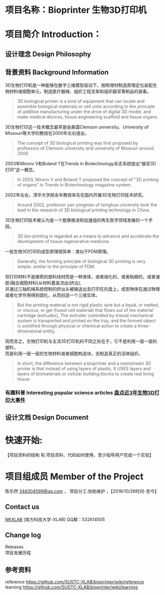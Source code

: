 # 项目名称：Bioprinter 生物3D打印机
# 项目简介 Introduction：
## 设计理念 Design Philosophy
## 背景资料 Background Information
3D生物打印机是一种能够在数字三维模型驱动下，按照增材制造原理定位装配生物材料或细胞单元，制造医疗器械、组织工程支架和组织器官等制品的装备。    
>3D biological printer is a kind of equipment that can locate and assemble biological materials or cell units according to the principle of additive manufacturing under the drive of digital 3D model, and make medical devices, tissue engineering scaffold and tissue organs.   

3D生物打印这一技术概念最早是由美国Clemson university、University of Missouri等大学的教授在2000年左右提出，  
>The concept of 3D biological printing was first proposed by professors of Clemson university and university of Missouri around 2000.         

2003年Mironv V和Boland T在Trends in Biotechnology杂志系统提出“器官3D打印”这一概念。     
>In 2003, Mironv V and Boland T proposed the concept of "3D printing of organs" in Trends in Biotechnology magazine system.     

2002年左右，清华大学颜永年教授率先在国内开展3D生物打印技术研究。      
>Around 2002, professor yan yongnian of tsinghua university took the lead in the research of 3D biological printing technology in China.       

3D生物打印技术被认为是一个能够推进和加速组织再生医学领域发展的一个手段。     
>3D bio-printing is regarded as a means to advance and accelerate the development of tissue regenerative medicine.       

一般生物3D打印的成型原理很简单：类似于FDM原理。      
>Generally, the forming principle of biological 3D printing is very simple: similar to the principle of FDM.        

但打印材料不是硬质的塑料线材而是一种液体，或者熔化的，或者粘稠的，或者凝胶(融合细胞材料)从材料墨盒流出(挤出),       
并通过三轴机械系统控制的挤出头被输送出去打印在托盘上，成型物体在通过物理或者化学作用得到固化，从而创造一个三维实体。      
>But the printing material is not rigid plastic wire but a liquid, or melted, or viscous, or gel (fused cell material) that flows out of the material cartridge (extrudes),
The extruder controlled by triaxial mechanical system is transported and printed on the tray, and the formed object is solidified through physical or chemical action to create a three-dimensional entity.    

简而言之，生物打印机与主流3D打印机的不同之处在于，它不是利用一层一层的塑料，                
而是利用一层一层的生物材料或者细胞构造块，去制造真正的活体组织。        
>In short, the difference between a bioprinter and a mainstream 3D printer is that instead of using layers of plastic,
It USES layers and layers of biomaterials or cellular building blocks to create real living tissue.    

### 有趣科普 Interesting popular science articles  [盘点近3年生物3D打印大事件](https://github.com/SUSTC-XLAB/bioprinter/wiki/盘点近3年生物3D打印大事件)

## 设计文档 Design Document

# 快速开始:
 【项目资料的结构 和 项目资料、代码如何使用，至少指导用户完成一个实验】
# 项目组成员 Member of the Project 
  陈乐然 348304599@qq.com   ， 项目分工:协助维护 ，【2018/10/28时间-至今】
## Contact us
[NKXLAB](https://github.com/NKXLAB) [南方科技大学-XLAB]  QQ群：532614505

## Change log
Releases        
项目发展历程
## 参考资料
reference https://github.com/SUSTC-XLAB/bioprinter/wiki/reference      
learning https://github.com/SUSTC-XLAB/bioprinter/wiki/learning   

